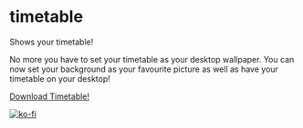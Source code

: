 # timetable
Shows your timetable!

No more you have to set your timetable as your desktop wallpaper. You can now set your background as your favourite picture as well as have your timetable on your desktop!

[Download Timetable!](https://bluejay113.github.io/timetable/Timetable.zip)

[![ko-fi](https://www.ko-fi.com/img/githubbutton_sm.svg)](https://ko-fi.com/O4O51FAUE)
